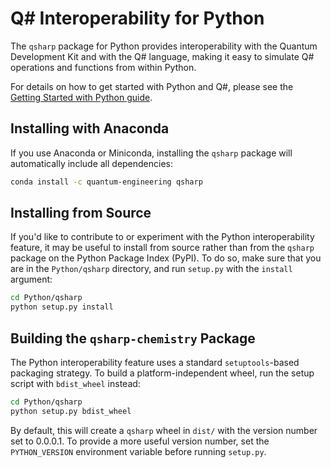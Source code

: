 # Q# Interoperability for Python #

The `qsharp` package for Python provides interoperability with the Quantum Development Kit and with the Q# language, making it easy to simulate Q# operations and functions from within Python.

For details on how to get started with Python and Q#, please see the [Getting Started with Python guide](https://docs.microsoft.com/quantum/install-guide/python).

## Installing with Anaconda ##

If you use Anaconda or Miniconda, installing the `qsharp` package will automatically include all dependencies:

```bash
conda install -c quantum-engineering qsharp
```

## Installing from Source ##

If you'd like to contribute to or experiment with the Python interoperability feature, it may be useful to install from source rather than from the `qsharp` package on the Python Package Index (PyPI).
To do so, make sure that you are in the `Python/qsharp` directory, and run `setup.py` with the `install` argument:

```bash
cd Python/qsharp
python setup.py install
```

## Building the `qsharp-chemistry` Package ##

The Python interoperability feature uses a standard `setuptools`-based packaging strategy.
To build a platform-independent wheel, run the setup script with `bdist_wheel` instead:

```bash
cd Python/qsharp
python setup.py bdist_wheel
```

By default, this will create a `qsharp` wheel in `dist/` with the version number set to 0.0.0.1.
To provide a more useful version number, set the `PYTHON_VERSION` environment variable before running `setup.py`.
